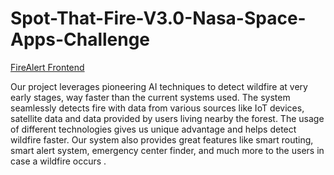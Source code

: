 # Spot-That-Fire-V3.0-Nasa-Space-Apps-Challenge

[FireAlert Frontend](https://forestfires.co/html/index-2.html)

Our project leverages pioneering AI techniques to detect wildfire at very early stages, way faster than the current systems used.
The system seamlessly detects fire with data from various sources like IoT devices, satellite data and data provided by users living nearby the forest. The usage of different technologies gives us unique advantage and helps detect wildfire faster. Our system also provides great features like smart routing, smart alert system, emergency center finder, and much more to the users in case a wildfire occurs .
